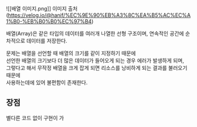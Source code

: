 ![[배열 이미지.png]]
이미지 출처(https://velog.io/@hanif/%EC%9E%90%EB%A3%8C%EA%B5%AC%EC%A1%B0-%EB%B0%B0%EC%97%B4)

배열(Array)은 같은 타입의 데이터를 여러개 나열한 선형 구조이며, 연속적인 공간에 순차적으로 데이터를 저장한다. 

문제는 배열을 선언할 때 배열의 크기를 같이 지정하기 때문에  
선언한 배열의 크기보다 더 많은 데이터가 들어오게 되는 경우 에러가 발생하게 되며,   
그렇다고 해서 무작정 배열을 크게 잡게 되면 리소스를 낭비하게 되는 결과를 불러오기 때문에   
사용하는데에 있어 불편함이 존재한다.  


## 장점
별다른 코드 없이 구현이 가